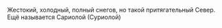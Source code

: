 Жестокий, холодный, полный снегов, но такой притягательный Север.
Ещё называется Сариолой (Суриолой)

